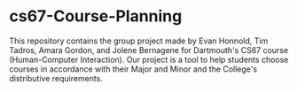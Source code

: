 # cs67-Course-Planning
This repository contains the group project made by Evan Honnold, Tim Tadros, Amara Gordon, and Jolene Bernagene for Dartmouth's CS67 course (Human-Computer Interaction). Our project is a tool to help students choose courses in accordance with their Major and Minor and the College's distributive requirements.
